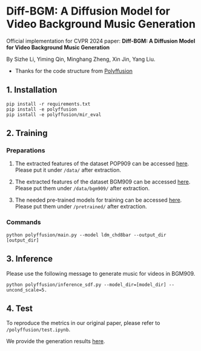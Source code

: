 # Diff-BGM: A Diffusion Model for Video Background Music Generation

Official implementation for CVPR 2024 paper: **Diff-BGM: A Diffusion Model for Video Background Music Generation**

By Sizhe Li, Yiming Qin, Minghang Zheng, Xin Jin, Yang Liu.

- Thanks for the code structure from [Polyffusion](https://github.com/aik2mlj/polyffusion/tree/sdf_prmat2c%2Bpop909)

## 1. Installation

``` shell
pip install -r requirements.txt
pip install -e polyffusion
pip isntall -e polyffusion/mir_eval
```

## 2. Training

### Preparations

1. The extracted features of the dataset POP909 can be accessed [here](https://yukisaki-my.sharepoint.com/personal/aik2_yukisaki_io/_layouts/15/onedrive.aspx?id=%2Fpersonal%2Faik2%5Fyukisaki%5Fio%2FDocuments%2FShare%2Fpolyffusion%2FPOP909%5F4%5Fbin%5Fpnt%5F8bar%2Ezip&parent=%2Fpersonal%2Faik2%5Fyukisaki%5Fio%2FDocuments%2FShare%2Fpolyffusion&ga=1). Please put it under `/data/` after extraction.

2. The extracted features of the dataset BGM909 can be accessed [here](https://drive.google.com/drive/folders/1zRNROuTxVNhJfqeyqRzPoIY60z5zLaHK?usp=drive_link). Please put them under `/data/bgm909/` after extraction.

3. The needed pre-trained models for training can be accessed [here](https://yukisaki-my.sharepoint.com/personal/aik2_yukisaki_io/_layouts/15/onedrive.aspx?id=%2Fpersonal%2Faik2%5Fyukisaki%5Fio%2FDocuments%2FShare%2Fpolyffusion%2Fpretrained%5Fmodels%5Ffor%5Fpolyffusion%2Ezip&parent=%2Fpersonal%2Faik2%5Fyukisaki%5Fio%2FDocuments%2FShare%2Fpolyffusion&ga=1). Please put them under `/pretrained/` after extraction.

### Commands

```
python polyffusion/main.py --model ldm_chd8bar --output_dir [output_dir]
```

## 3. Inference

Please use the following message to generate music for videos in BGM909.

```
python polyffusion/inference_sdf.py --model_dir=[model_dir] --uncond_scale=5.
```

## 4. Test

To reproduce the metrics in our original paper, please refer to `/polyffusion/test.ipynb`.

We provide the generation results [here](https://drive.google.com/drive/folders/1kYQLAmw8-zyBx43RW7aUSE8VXcFDxkez?usp=sharing).